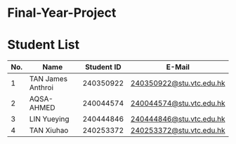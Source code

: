 # Final-Year-Project

# Student List

| No. | Name                  | Student ID | E-Mail                       |
|-----|-----------------------|------------|------------------------------|
| 1   | TAN James Anthroi     | 240350922  | 240350922@stu.vtc.edu.hk     |
| 2   | AQSA-AHMED            | 240044574  | 240044574@stu.vtc.edu.hk     |
| 3   | LIN Yueying           | 240444846  | 240444846@stu.vtc.edu.hk     |
| 4   | TAN Xiuhao            | 240253372  | 240253372@stu.vtc.edu.hk     |
